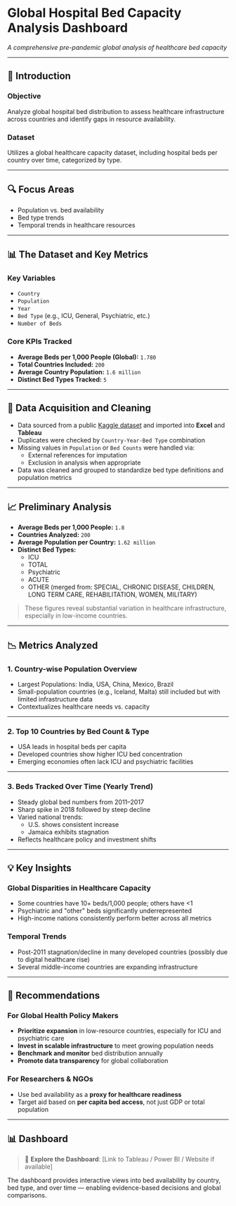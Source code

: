 # Global Hospital Bed Capacity Analysis Dashboard
_A comprehensive pre-pandemic global analysis of healthcare bed capacity_

---

## 📘 Introduction

### **Objective**
Analyze global hospital bed distribution to assess healthcare infrastructure across countries and identify gaps in resource availability.

### **Dataset**
Utilizes a global healthcare capacity dataset, including hospital beds per country over time, categorized by type.

---

## 🔍 Focus Areas

- Population vs. bed availability  
- Bed type trends  
- Temporal trends in healthcare resources  

---

## 📊 The Dataset and Key Metrics

### **Key Variables**
- `Country`
- `Population`
- `Year`
- `Bed Type` (e.g., ICU, General, Psychiatric, etc.)
- `Number of Beds`

### **Core KPIs Tracked**
- **Average Beds per 1,000 People (Global):** `1.780`
- **Total Countries Included:** `200`
- **Average Country Population:** `1.6 million`
- **Distinct Bed Types Tracked:** `5`

---

## 🧹 Data Acquisition and Cleaning

- Data sourced from a public [Kaggle dataset](#) and imported into **Excel** and **Tableau**
- Duplicates were checked by `Country-Year-Bed Type` combination
- Missing values in `Population` or `Bed Counts` were handled via:
  - External references for imputation
  - Exclusion in analysis when appropriate
- Data was cleaned and grouped to standardize bed type definitions and population metrics

---

## 📈 Preliminary Analysis

- **Average Beds per 1,000 People:** `1.8`
- **Countries Analyzed:** `200`
- **Average Population per Country:** `1.62 million`
- **Distinct Bed Types:**
  - ICU
  - TOTAL
  - Psychiatric
  - ACUTE
  - OTHER (merged from: SPECIAL, CHRONIC DISEASE, CHILDREN, LONG TERM CARE, REHABILITATION, WOMEN, MILITARY)

> These figures reveal substantial variation in healthcare infrastructure, especially in low-income countries.

---

## 📉 Metrics Analyzed

### **1. Country-wise Population Overview**
- Largest Populations: India, USA, China, Mexico, Brazil
- Small-population countries (e.g., Iceland, Malta) still included but with limited infrastructure data
- Contextualizes healthcare needs vs. capacity

---

### **2. Top 10 Countries by Bed Count & Type**
- USA leads in hospital beds per capita
- Developed countries show higher ICU bed concentration
- Emerging economies often lack ICU and psychiatric facilities

---

### **3. Beds Tracked Over Time (Yearly Trend)**
- Steady global bed numbers from 2011–2017
- Sharp spike in 2018 followed by steep decline
- Varied national trends:
  - U.S. shows consistent increase
  - Jamaica exhibits stagnation
- Reflects healthcare policy and investment shifts

---

## 💡 Key Insights

### **Global Disparities in Healthcare Capacity**
- Some countries have 10+ beds/1,000 people; others have <1
- Psychiatric and "other" beds significantly underrepresented
- High-income nations consistently perform better across all metrics

### **Temporal Trends**
- Post-2011 stagnation/decline in many developed countries (possibly due to digital healthcare rise)
- Several middle-income countries are expanding infrastructure

---

## 📌 Recommendations

### **For Global Health Policy Makers**
- **Prioritize expansion** in low-resource countries, especially for ICU and psychiatric care
- **Invest in scalable infrastructure** to meet growing population needs
- **Benchmark and monitor** bed distribution annually
- **Promote data transparency** for global collaboration

### **For Researchers & NGOs**
- Use bed availability as a **proxy for healthcare readiness**
- Target aid based on **per capita bed access**, not just GDP or total population

---

## 📊 Dashboard

> 📍 **Explore the Dashboard**: [Link to Tableau / Power BI / Website if available]

The dashboard provides interactive views into bed availability by country, bed type, and over time — enabling evidence-based decisions and global comparisons.
